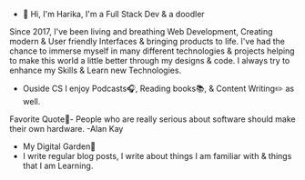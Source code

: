 - 👋 Hi, I'm Harika, I'm a Full Stack Dev & a doodler

Since 2017, I've been living and breathing Web Development, Creating modern & User friendly Interfaces & bringing products to life.
I've had the chance to immerse myself in many different technologies & projects helping to make this world a little better through my designs & code.
I always try to enhance my Skills & Learn new Technologies.

- Ouside CS I enjoy Podcasts:headphones:, Reading books:books:, & Content Writing:pencil2: as well.

Favorite Quote:memo:- People who are really serious about software should make their own hardware.
-Alan Kay

- My Digital Garden:seedling:
- I write regular blog posts, I write about things I am familiar with & things that I am Learning.

<!---
harika0293/harika0293 is a ✨ special ✨ repository because its `README.md` (this file) appears on your GitHub profile.
You can click the Preview link to take a look at your changes.
--->
